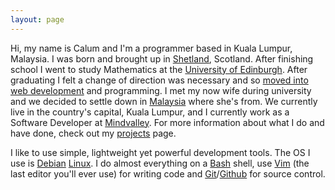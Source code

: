 ```yaml
---
layout: page
---
```


Hi, my name is Calum and I'm a programmer based in Kuala Lumpur, Malaysia. I was born and brought up in [Shetland](http://shetland.org), Scotland. After finishing school I went to study Mathematics at the [University of Edinburgh](http://www.ed.ac.uk). After graduating I felt a change of direction was necessary and so [moved into web development](http://nbcommunication.com) and programming. I met my now wife during university and we decided to settle down in [Malaysia](http://en.wikipedia.org/wiki/Malaysia) where she's from. We currently live in the country's capital, Kuala Lumpur, and I currently work as a Software Developer at [Mindvalley](http://mindvalley.com). For more information about what I do and have done, check out my [projects](/projects) page.

I like to use simple, lightweight yet powerful development tools. The OS I use is [Debian](http://www.debian.org/) [Linux](http://gnu.org). I do almost everything on a [Bash](http://www.gnu.org/s/bash) shell, use [Vim](http://vim.org) (the last editor you'll ever use) for writing code and [Git](http://git-scm.com)/[Github](http://github.com) for source control.

